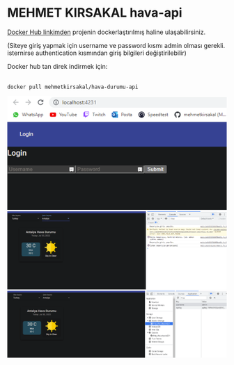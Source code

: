 # MEHMET KIRSAKAL hava-api

[Docker Hub linkimden](https://hub.docker.com/u/mehmetkirsakal) projenin dockerlaştırılmış haline ulaşabilirsiniz. 

(Siteye giriş yapmak için username ve password kısmı admin olması gerekli. isternirse authentication kısmından giriş bilgileri değiştirilebilir)

Docker hub tan direk indirmek için:

```docker

docker pull mehmetkirsakal/hava-durumu-api

```


![ornek1](/ornek1.png)
![ornek1](/odev2.png)
![ornek1](/odev3.png)
